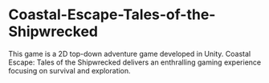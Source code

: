 # Coastal-Escape-Tales-of-the-Shipwrecked
This game is a 2D top-down adventure game developed in Unity. Coastal Escape: Tales of the Shipwrecked delivers an enthralling gaming experience focusing on survival and exploration.
